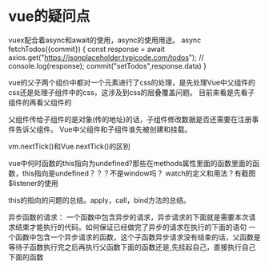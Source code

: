 # vue的疑问点

vuex配合着async和await的使用，async的使用用途。
async fetchTodos({commit}) {
        const response = await axios.get("https://jsonplaceholder.typicode.com/todos");
        // console.log(response);
        commit("setTodos",response.data)
}

vue的父子两个组价中都对一个元素进行了css的处理，是先处理Vue中父组件的css还是处理子组件中的css，这涉及到css的层叠覆盖问题。
目前来看是先看子组件的再看父组件的

父组件传给子组件的是对象(传的地址)的话，子组件修改数据是否还需要在注册事件告诉父组件。
Vue中父组件和子组件谁先被创建和挂载。

vm.nextTick()和Vue.nextTick()的区别

vue中何时函数的this指向为undefined?那些在methods属性里面的函数里面的函数，this指向是undefined？？？不是window吗？
watch的定义和用法？有截图
$listener的使用

this的指向的问题的总结。apply，call，bind方法的总结。

异步函数的请求： 一个函数中包含异步的请求，异步请求的下面就是需要本次请求结束才能执行的代码。如何保证已经做完了异步的请求在执行的下面的语句
一个函数中包含一个异步请求的函数，这个子函数异步请求没有结束的话，父函数是等待子函数执行完之后再执行父函数下面的函数还是,先挂起自己，直接执行自己下面的函数
